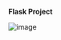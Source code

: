 <b>Flask Project</b>


![image](https://github.com/houalla88/Flask_project/assets/45340389/f0bbd97d-6f0c-47bf-a3cb-2cb1aa12807f)
